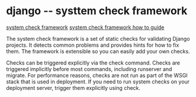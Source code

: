 # django -- systtem check framework

[system check framework](https://docs.djangoproject.com/en/3.1/ref/checks/)
[system check framework how to guide](https://docs.djangoproject.com/en/3.1/topics/checks/)

The system check framework is a set of static checks for validating Django projects. It detects common problems and provides hints for how to fix them. The framework is extensible so you can easily add your own checks.

Checks can be triggered explicitly via the check command. Checks are triggered implicitly before most commands, including runserver and migrate. For performance reasons, checks are not run as part of the WSGI stack that is used in deployment. If you need to run system checks on your deployment server, trigger them explicitly using check.
